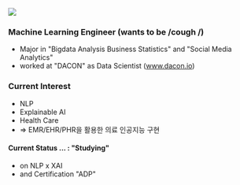 <a href="https://hits.seeyoufarm.com"><img src="https://hits.seeyoufarm.com/api/count/incr/badge.svg?url=https%3A%2F%2Fgithub.com%2FJayHong99&count_bg=%2379C83D&title_bg=%23555555&icon=&icon_color=%23E7E7E7&title=hits&edge_flat=false"/></a>

### Machine Learning Engineer (wants to be /cough /)
- Major in "Bigdata Analysis Business Statistics" and "Social Media Analytics"
- worked at "DACON" as Data Scientist (www.dacon.io)

### Current Interest
- NLP
- Explainable AI
- Health Care
- => EMR/EHR/PHR을 활용한 의료 인공지능 구현



#### Current Status ... : "Studying"
- on NLP x XAI
- and Certification "ADP"
